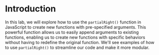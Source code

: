 # Introduction

In this lab, we will explore how to use the `partialRight()` function in JavaScript to create new functions with pre-specified arguments. This powerful function allows us to easily append arguments to existing functions, enabling us to create new functions with specific behaviors without having to redefine the original function. We'll see examples of how to use `partialRight()` to streamline our code and make it more modular.
